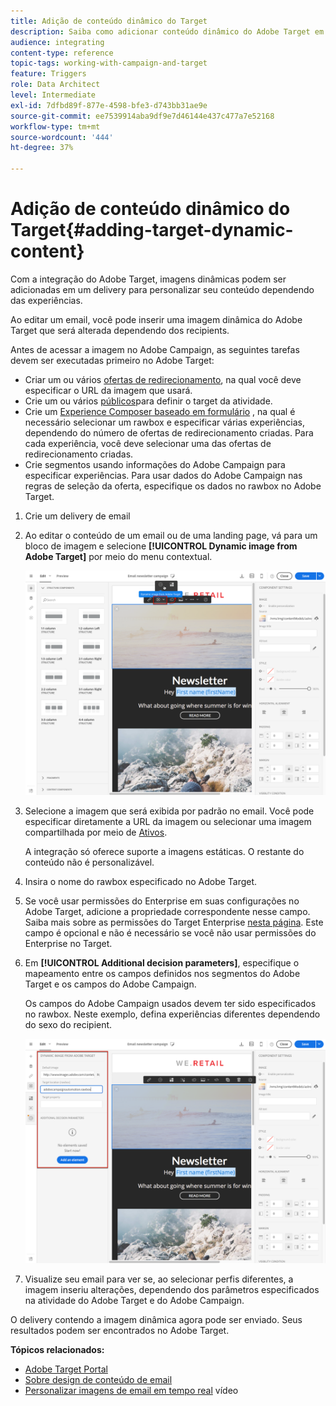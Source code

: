 ```yaml
---
title: Adição de conteúdo dinâmico do Target
description: Saiba como adicionar conteúdo dinâmico do Adobe Target em uma de suas entregas do Adobe Campaign.
audience: integrating
content-type: reference
topic-tags: working-with-campaign-and-target
feature: Triggers
role: Data Architect
level: Intermediate
exl-id: 7dfbd89f-877e-4598-bfe3-d743bb31ae9e
source-git-commit: ee7539914aba9df9e7d46144e437c477a7e52168
workflow-type: tm+mt
source-wordcount: '444'
ht-degree: 37%

---
```


# Adição de conteúdo dinâmico do Target{#adding-target-dynamic-content}

Com a integração do Adobe Target, imagens dinâmicas podem ser adicionadas em um delivery para personalizar seu conteúdo dependendo das experiências.

Ao editar um email, você pode inserir uma imagem dinâmica do Adobe Target que será alterada dependendo dos recipients.

Antes de acessar a imagem no Adobe Campaign, as seguintes tarefas devem ser executadas primeiro no Adobe Target:

* Criar um ou vários [ofertas de redirecionamento](https://experienceleague.adobe.com/docs/target/using/experiences/offers/offer-redirect.html?lang=pt-BR), na qual você deve especificar o URL da imagem que usará.
* Crie um ou vários [públicos](https://experienceleague.adobe.com/docs/target/using/audiences/create-audiences/audiences.html)para definir o target da atividade.
* Crie um [Experience Composer baseado em formulário](https://experienceleague.adobe.com/docs/target/using/experiences/form-experience-composer.html) , na qual é necessário selecionar um rawbox e especificar várias experiências, dependendo do número de ofertas de redirecionamento criadas. Para cada experiência, você deve selecionar uma das ofertas de redirecionamento criadas.
* Crie segmentos usando informações do Adobe Campaign para especificar experiências. Para usar dados do Adobe Campaign nas regras de seleção da oferta, especifique os dados no rawbox no Adobe Target.

1. Crie um delivery de email
1. Ao editar o conteúdo de um email ou de uma landing page, vá para um bloco de imagem e selecione **[!UICONTROL Dynamic image from Adobe Target]** por meio do menu contextual.

   ![](assets/tar_insert_dynamic_image.png)

1. Selecione a imagem que será exibida por padrão no email. Você pode especificar diretamente a URL da imagem ou selecionar uma imagem compartilhada por meio de [Ativos](../../integrating/using/working-with-campaign-and-assets-core-service.md).

   A integração só oferece suporte a imagens estáticas. O restante do conteúdo não é personalizável.

1. Insira o nome do rawbox especificado no Adobe Target.
1. Se você usar permissões do Enterprise em suas configurações no Adobe Target, adicione a propriedade correspondente nesse campo. Saiba mais sobre as permissões do Target Enterprise [nesta página](https://experienceleague.adobe.com/docs/target/using/administer/manage-users/enterprise/properties-overview.html?lang=pt-BR). Este campo é opcional e não é necessário se você não usar permissões do Enterprise no Target.
1. Em **[!UICONTROL Additional decision parameters]**, especifique o mapeamento entre os campos definidos nos segmentos do Adobe Target e os campos do Adobe Campaign.

   Os campos do Adobe Campaign usados devem ter sido especificados no rawbox. Neste exemplo, defina experiências diferentes dependendo do sexo do recipient.

   ![](assets/tar_additional_decisionning_parameters.png)

1. Visualize seu email para ver se, ao selecionar perfis diferentes, a imagem inseriu alterações, dependendo dos parâmetros especificados na atividade do Adobe Target e do Adobe Campaign.

O delivery contendo a imagem dinâmica agora pode ser enviado. Seus resultados podem ser encontrados no Adobe Target.

**Tópicos relacionados:**

* [Adobe Target Portal](https://experienceleague.adobe.com/docs/target/using/integrate/campaign-and-target.html?lang=pt-BR)
* [Sobre design de conteúdo de email](../../designing/using/designing-content-in-adobe-campaign.md)
* [Personalizar imagens de email em tempo real](https://helpx.adobe.com/marketing-cloud/how-to/email-marketing.html) vídeo
